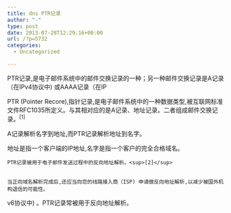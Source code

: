 ```yaml
---
title: dns PTR记录
author: "-"
type: post
date: 2013-07-28T12:29:16+00:00
url: /?p=5732
categories:
  - Uncategorized

---
```

PTR记录,是电子邮件系统中的邮件交换记录的一种；另一种邮件交换记录是A记录（在IPv4协议中) 或AAAA记录（在IP

  PTR (Pointer Recore),指针记录,是电子邮件系统中的一种数据类型,被互联网标准文件RFC1035所定义。与其相对应的是A记录、地址记录。二者组成邮件交换记录。<sup>[1]</sup>


  A记录解析名字到地址,而PTR记录解析地址到名字。


  地址是指一个客户端的IP地址,名字是指一个客户的完全合格域名。 
  
    PTR记录被用于电子邮件发送过程中的反向地址解析。<sup>[2]</sup>
  
  
    当正向域名解析完成后,还应当向您的线路接入商（ISP) 申请做反向地址解析,以减少被国外机构退信的可能性。
  

v6协议中) 。PTR记录常被用于反向地址解析。